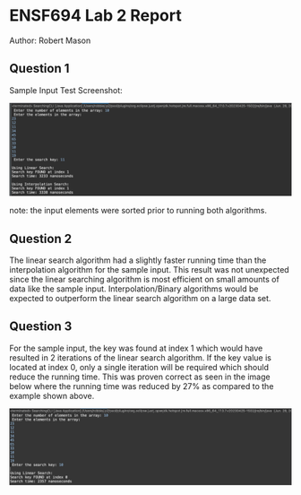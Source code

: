 # ENSF694 Lab 2 Report
Author: Robert Mason


## Question 1

Sample Input Test Screenshot:

![](ScreenShot1.png)

note: the input elements were sorted prior to running both algorithms.

## Question 2

The linear search algorithm had a slightly faster running time than the interpolation algorithm for the sample input. This result was not unexpected since the linear searching algorithm is most efficient on small amounts of data like the sample input. Interpolation/Binary algorithms would be expected to outperform the linear search algorithm on a large data set. 

## Question 3
For the sample input, the key was found at index 1 which would have resulted in 2 iterations of the linear search algorithm.  If the key value is located at index 0, only a single iteration will be required which should reduce the running time.  This was proven correct as seen in the image below where the running time was reduced by 27% as compared to the example shown above.

![](ScreenShot2.png)



